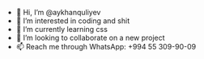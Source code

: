 - 👋 Hi, I’m @aykhanquliyev
- 👀 I’m interested in coding and shit
- 🌱 I’m currently learning css
- 💞️ I’m looking to collaborate on a new project
- 📫 Reach me through WhatsApp: +994 55 309-90-09

<!---
aykhanquliyev/aykhanquliyev is a ✨ special ✨ repository because its `README.md` (this file) appears on your GitHub profile.
You can click the Preview link to take a look at your changes.
--->
